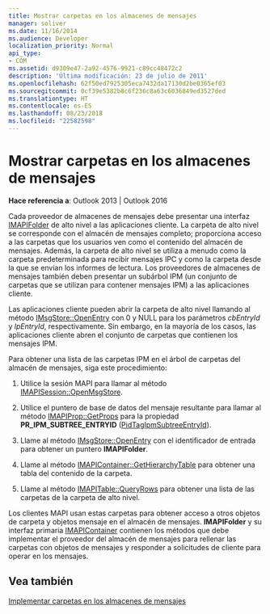 ```yaml
---
title: Mostrar carpetas en los almacenes de mensajes
manager: soliver
ms.date: 11/16/2014
ms.audience: Developer
localization_priority: Normal
api_type:
- COM
ms.assetid: d9309e47-2a92-4576-9921-c89cc48472c2
description: 'Última modificación: 23 de julio de 2011'
ms.openlocfilehash: 62f50ed7925305eca7432da17130d2be0365ef03
ms.sourcegitcommit: 0cf39e5382b8c6f236c8a63c6036849ed3527ded
ms.translationtype: HT
ms.contentlocale: es-ES
ms.lasthandoff: 08/23/2018
ms.locfileid: "22582598"
---
```

# <a name="exposing-folders-in-message-stores"></a>Mostrar carpetas en los almacenes de mensajes

  
  
**Hace referencia a**: Outlook 2013 | Outlook 2016 
  
Cada proveedor de almacenes de mensajes debe presentar una interfaz [IMAPIFolder](imapifolderimapicontainer.md) de alto nivel a las aplicaciones cliente. La carpeta de alto nivel se corresponde con el almacén de mensajes completo; proporciona acceso a las carpetas que los usuarios ven como el contenido del almacén de mensajes. Además, la carpeta de alto nivel se utiliza a menudo como la carpeta predeterminada para recibir mensajes IPC y como la carpeta desde la que se envían los informes de lectura. Los proveedores de almacenes de mensajes también deben presentar un subárbol IPM (un conjunto de carpetas que se utilizan para contener mensajes IPM) a las aplicaciones cliente. 
  
Las aplicaciones cliente pueden abrir la carpeta de alto nivel llamando al método [IMsgStore::OpenEntry](imsgstore-openentry.md) con 0 y NULL para los parámetros _cbEntryId_ y _lpEntryId_, respectivamente. Sin embargo, en la mayoría de los casos, las aplicaciones cliente abren el conjunto de carpetas que contienen los mensajes IPM. 
  
Para obtener una lista de las carpetas IPM en el árbol de carpetas del almacén de mensajes, siga este procedimiento:
  
1. Utilice la sesión MAPI para llamar al método [IMAPISession::OpenMsgStore](imapisession-openmsgstore.md). 
    
2. Utilice el puntero de base de datos del mensaje resultante para llamar al método [IMAPIProp::GetProps](imapiprop-getprops.md) para la propiedad **PR_IPM_SUBTREE_ENTRYID** ([PidTagIpmSubtreeEntryId](pidtagipmsubtreeentryid-canonical-property.md)).
    
3. Llame al método [IMsgStore::OpenEntry](imsgstore-openentry.md) con el identificador de entrada para obtener un puntero **IMAPIFolder**. 
    
4. Llame al método [IMAPIContainer::GetHierarchyTable](imapicontainer-gethierarchytable.md) para obtener una tabla del contenido de la carpeta. 
    
5. Llame al método [IMAPITable::QueryRows](imapitable-queryrows.md) para obtener una lista de las carpetas de la carpeta de alto nivel. 
    
Los clientes MAPI usan estas carpetas para obtener acceso a otros objetos de carpeta y objetos mensaje en el almacén de mensajes. **IMAPIFolder** y su interfaz primaria [IMAPIContainer](imapicontainerimapiprop.md) contienen los métodos que debe implementar el proveedor del almacén de mensajes para rellenar las carpetas con objetos de mensajes y responder a solicitudes de cliente para operar en los mensajes.
  
## <a name="see-also"></a>Vea también



[Implementar carpetas en los almacenes de mensajes](implementing-folders-in-message-stores.md)

